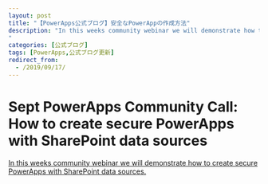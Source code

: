 ```yaml
---
layout: post
title: "【PowerApps公式ブログ】安全なPowerAppの作成方法"
description: "In this weeks community webinar we will demonstrate how to create secure PowerApps with SharePoint data sources. 
"
categories: [公式ブログ]
tags: [PowerApps,公式ブログ更新]
redirect_from:
  - /2019/09/17/
---
```


# Sept PowerApps Community Call: How to create secure PowerApps with SharePoint data sources

[In this weeks community webinar we will demonstrate how to create secure PowerApps with SharePoint data sources. 
](https://powerapps.microsoft.com/ja-jp/blog/sept-powerapps-community-call-how-to-create-secure-powerapps-with-sharepoint-data-sources/)
